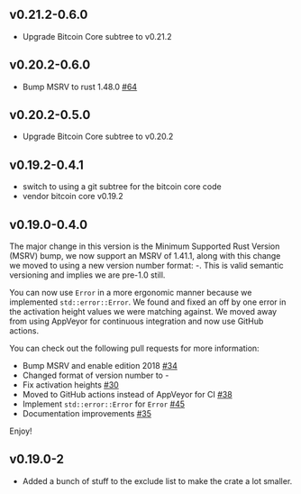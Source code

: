 ## v0.21.2-0.6.0

* Upgrade Bitcoin Core subtree to v0.21.2

## v0.20.2-0.6.0

* Bump MSRV to rust 1.48.0 [#64](https://github.com/rust-bitcoin/rust-bitcoinconsensus/pull/64)

## v0.20.2-0.5.0

* Upgrade Bitcoin Core subtree to v0.20.2

## v0.19.2-0.4.1

* switch to using a git subtree for the bitcoin core code
* vendor bitcoin core v0.19.2

## v0.19.0-0.4.0

The major change in this version is the Minimum Supported Rust Version (MSRV) bump, we now support
an MSRV of 1.41.1, along with this change we moved to using a new version number format:
<bitcoin-core-version>-<lib-version>. This is valid semantic versioning and implies we are pre-1.0
still.

You can now use `Error` in a more ergonomic manner because we implemented `std::error::Error`. We
found and fixed an off by one error in the activation height values we were matching against. We
moved away from using AppVeyor for continuous integration and now use GitHub actions.

You can check out the following pull requests for more information:

- Bump MSRV and enable edition 2018 [#34](https://github.com/rust-bitcoin/rust-bitcoinconsensus/pull/34)
- Changed format of version number to <bitcoin-core-version>-<this-lib-version>
- Fix activation heights [#30](https://github.com/rust-bitcoin/rust-bitcoinconsensus/pull/30)
- Moved to GitHub actions instead of AppVeyor for CI [#38](https://github.com/rust-bitcoin/rust-bitcoinconsensus/pull/38)
- Implement `std::error::Error` for `Error` [#45](https://github.com/rust-bitcoin/rust-bitcoinconsensus/pull/45)
- Documentation improvements [#35](https://github.com/rust-bitcoin/rust-bitcoinconsensus/pull/35/commits)

Enjoy!

## v0.19.0-2

- Added a bunch of stuff to the exclude list to make the crate a lot smaller.
